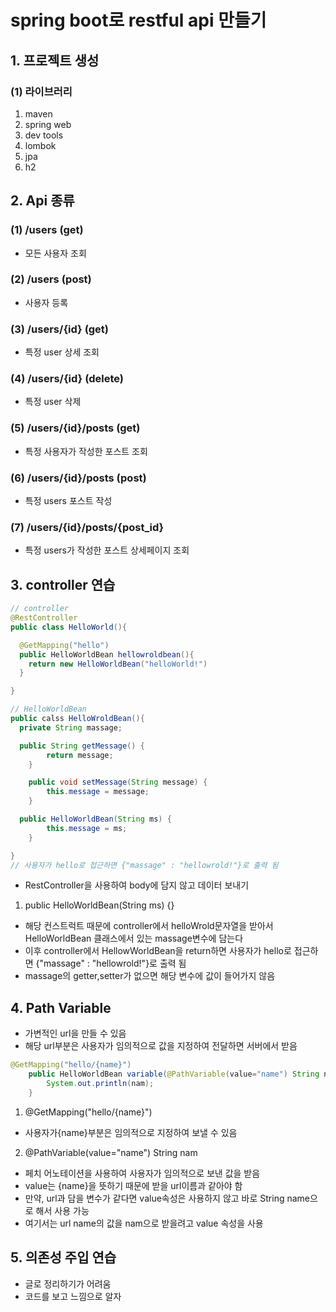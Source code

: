 # spring boot로 restful api 만들기
## 1. 프로젝트 생성
### (1) 라이브러리
1. maven
2. spring web
4. dev tools
5. lombok
3. jpa
6. h2

## 2. Api 종류
### (1) /users (get)
* 모든 사용자 조회

### (2) /users (post)
* 사용자 등록

### (3) /users/{id} (get)
* 특정 user 상세 조회

### (4) /users/{id} (delete)
* 특정 user 삭제

### (5) /users/{id}/posts (get)
* 특정 사용자가 작성한 포스트 조회

### (6) /users/{id}/posts (post)
* 특정 users 포스트 작성

### (7) /users/{id}/posts/{post_id}
* 특정 users가 작성한 포스트 상세페이지 조회

## 3. controller 연습
```java
// controller
@RestController
public class HelloWorld(){

  @GetMapping("hello")
  public HelloWorldBean hellowroldbean(){
    return new HelloWorldBean("helloWorld!")
  }

}

// HelloWorldBean
public calss HelloWroldBean(){
  private String massage;

  public String getMessage() {
		return message;
	}

	public void setMessage(String message) {
		this.message = message;
	}

  public HelloWorldBean(String ms) {
		this.message = ms;
	}

}
// 사용자가 hello로 접근하면 {"massage" : "hellowrold!"}로 출력 됨 
```
* RestController을 사용하여 body에 담지 않고 데이터 보내기

1. public HelloWorldBean(String ms) {}
* 해당 컨스트럭트 때문에 controller에서 helloWrold문자열을 받아서 HelloWorldBean 클래스에서 있는 massage변수에 담는다
* 이후 controller에서 HellowWorldBean을 return하면 사용자가 hello로 접근하면 {"massage" : "hellowrold!"}로 출력 됨
* massage의 getter,setter가 없으면 해당 변수에 값이 들어가지 않음

## 4. Path Variable
* 가변적인 url을 만들 수 있음
* 해당 url부분은 사용자가 임의적으로 값을 지정하여 전달하면 서버에서 받음

```java
@GetMapping("hello/{name}")
	public HelloWorldBean variable(@PathVariable(value="name") String nam) {
		System.out.println(nam);
	}
```
1. @GetMapping("hello/{name}")
* 사용자가{name}부분은 임의적으로 지정하여 보낼 수 있음

2. @PathVariable(value="name") String nam
* 페치 어노테이션을 사용하여 사용자가 임의적으로 보낸 값을 받음
* value는 {name}을 뜻하기 때문에 받을 url이름과 같아야 함
* 만약, url과 담을 변수가 같다면 value속성은 사용하지 않고 바로 String name으로 해서 사용 가능
* 여기서는 url name의 값을 nam으로 받을려고 value 속성을 사용

## 5. 의존성 주입 연습
* 글로 정리하기가 어려움
* 코드를 보고 느낌으로 알자

```js

```
